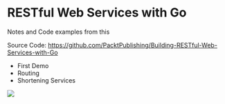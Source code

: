 # RESTful Web Services with Go

Notes and Code examples from this 

Source Code: https://github.com/PacktPublishing/Building-RESTful-Web-Services-with-Go

* First Demo
* Routing 
* Shortening Services

<a href="https://learning.oreilly.com/library/view/building-restful-web/9781788294287/"><img src="https://learning.oreilly.com/library/view/building-restful-web/9781788294287/assets/a345d858-da3a-4c2d-991a-499becc97604.png" /></a>